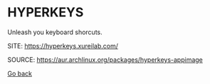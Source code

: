 # HYPERKEYS

 Unleash you keyboard shorcuts.

 SITE: https://hyperkeys.xureilab.com/

 SOURCE: https://aur.archlinux.org/packages/hyperkeys-appimage

 [Go back](https://portable-linux-apps.github.io/apps.html)
